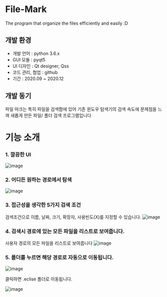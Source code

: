 # File-Mark
 The program that organize the files efficiently and easily :D

## 개발 환경
- 개발 언어 : python 3.6.x
- GUI 모듈 : pyqt5 
- UI 디자인 : Qt designer, Qss
- 코드 관리, 협업 : github
- 기간 : 2020.09 ~ 2020.12

## 개발 동기
파일 마크는 특히 파일을 검색함에 있어 기존 윈도우 탐색기의 검색 속도에 문제점을 느껴 새롭게 만든 파일/ 폴더 검색 프로그램입니다

# 기능 소개
### 1. 깔끔한 UI
![image](https://user-images.githubusercontent.com/59419591/201371906-edc5a603-9709-4db8-bfe3-2eefdd3316eb.png)


### 2. 어디든 원하는 경로에서 탐색
![image](https://user-images.githubusercontent.com/59419591/201381432-36605850-ccee-4cec-9ffd-fe3df2472f1b.png)


### 3. 접근성을 생각한 5가지 검색 조건
검색조건으로 이름, 날짜, 크기, 확장자, 사용빈도(X)를 지정할 수 있습니다.
![image](https://user-images.githubusercontent.com/59419591/201382295-afc93526-f913-41dc-b5b2-711270878c7c.png)


### 4. 검색시 경로에 있는 모든 파일을 리스트로 보여줍니다.
사용자 경로의 모든 파일을 리스트로 보여줍니다
![image](https://user-images.githubusercontent.com/59419591/201388484-ae3030f8-0907-44da-83cd-c53260952ec2.png)

### 5. 폴더를 누르면 해당 경로로 자동으로 이동됩니다.
![image](https://user-images.githubusercontent.com/59419591/201388794-5fbd1815-72c8-4087-96c4-e63c8e5e8dab.png)

클릭하면 .eclise 폴더로 이동됩니다.

![image](https://user-images.githubusercontent.com/59419591/201388997-5020c5a5-24f2-4701-b5fd-0a0cc6c8ce85.png)
